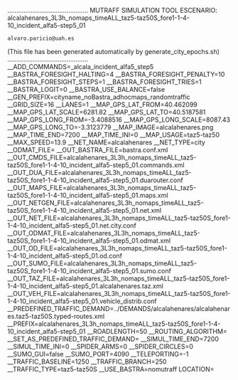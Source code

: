 .............................................
    MUTRAFF SIMULATION TOOL
    ESCENARIO: alcalahenares_3L3h_nomaps_timeALL_taz5-taz50S_fore1-1-4-10_incident_alfa5-step5_01

    alvaro.paricio@uah.es
(This file has been generated automatically by generate_city_epochs.sh)
.............................................
__ADD_COMMANDS=_alcala_incident_alfa5_step5
__BASTRA_FORESIGHT_HALTING=4
__BASTRA_FORESIGHT_PENALTY=10
__BASTRA_FORESIGHT_STEPS=1
__BASTRA_FORESIGHT_TRIES=1
__BASTRA_LOGIT=0
__BASTRA_USE_BALANCE=false
__GEN_PREFIX=cityname_noBastra_adhocmaps_randomtraffic
__GRID_SIZE=16
__LANES=1
__MAP_GPS_LAT_FROM=40.462099
__MAP_GPS_LAT_SCALE=6281.82
__MAP_GPS_LAT_TO=40.5187581
__MAP_GPS_LONG_FROM=-3.4088516
__MAP_GPS_LONG_SCALE=8087.43
__MAP_GPS_LONG_TO=-3.3123779
__MAP_IMAGE=alcalahenares.png
__MAP_TIME_END=7200
__MAP_TIME_INI=0
__MAP_USAGE=taz5-taz50
__MAX_SPEED=13.9
__NET_NAME=alcalahenares
__NET_TYPE=city
__ODMAT_FILE=
__OUT_BASTRA_FILE=bastra.conf.xml
__OUT_CMDS_FILE=alcalahenares_3L3h_nomaps_timeALL_taz5-taz50S_fore1-1-4-10_incident_alfa5-step5_01.commands.xml
__OUT_DUA_FILE=alcalahenares_3L3h_nomaps_timeALL_taz5-taz50S_fore1-1-4-10_incident_alfa5-step5_01.duarouter.conf
__OUT_MAPS_FILE=alcalahenares_3L3h_nomaps_timeALL_taz5-taz50S_fore1-1-4-10_incident_alfa5-step5_01.maps.xml
__OUT_NETGEN_FILE=alcalahenares_3L3h_nomaps_timeALL_taz5-taz50S_fore1-1-4-10_incident_alfa5-step5_01.net.xml
__OUT_NET_FILE=alcalahenares_3L3h_nomaps_timeALL_taz5-taz50S_fore1-1-4-10_incident_alfa5-step5_01.net.city.conf
__OUT_ODMAT_FILE=alcalahenares_3L3h_nomaps_timeALL_taz5-taz50S_fore1-1-4-10_incident_alfa5-step5_01.odmat.xml
__OUT_OD_FILE=alcalahenares_3L3h_nomaps_timeALL_taz5-taz50S_fore1-1-4-10_incident_alfa5-step5_01.od.conf
__OUT_SUMO_FILE=alcalahenares_3L3h_nomaps_timeALL_taz5-taz50S_fore1-1-4-10_incident_alfa5-step5_01.sumo.conf
__OUT_TAZ_FILE=alcalahenares_3L3h_nomaps_timeALL_taz5-taz50S_fore1-1-4-10_incident_alfa5-step5_01.alcalahenares.taz.xml
__OUT_VEH_FILE=alcalahenares_3L3h_nomaps_timeALL_taz5-taz50S_fore1-1-4-10_incident_alfa5-step5_01.vehicle_distrib.conf
__PREDEFINED_TRAFFIC_DEMAND=../DEMANDS/alcalahenares/alcalahenares.taz5-taz50S.typed-routes.xml
__PREFIX=alcalahenares_3L3h_nomaps_timeALL_taz5-taz50S_fore1-1-4-10_incident_alfa5-step5_01
__ROADLENGTH=50
__ROUTING_ALGORITHM=
__SET_AS_PREDEFINED_TRAFFIC_DEMAND=
__SIMUL_TIME_END=7200
__SIMUL_TIME_INI=0
__SPIDER_ARMS=0
__SPIDER_CIRCLES=0
__SUMO_GUI=false
__SUMO_PORT=4090
__TELEPORTING=-1
__TRAFFIC_BASELINE=1250
__TRAFFIC_BRANCH=250
__TRAFFIC_TYPE=taz5-taz50S
__USE_BASTRA=nomutraff
LOCATION=    <location netOffset="-465343.12,-4479111.07" convBoundary="0.00,0.00,8087.43,6281.82" origBoundary="-3.408842,40.462103,-3.312420,40.518754" projParameter="+proj=utm +zone=30 +ellps=WGS84 +datum=WGS84 +units=m +no_defs"/>
